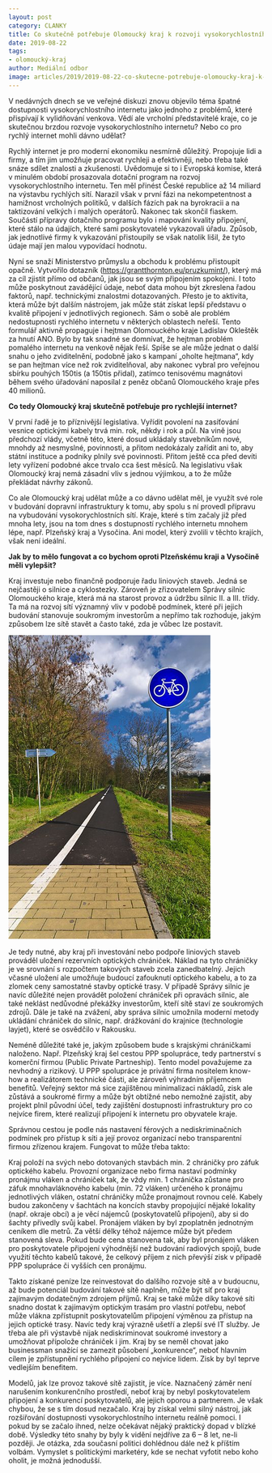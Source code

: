```yaml
---
layout: post
category: CLANKY
title: Co skutečně potřebuje Olomoucký kraj k rozvoji vysokorychlostního internetu
date: 2019-08-22
tags: 
- olomoucký-kraj
author: Mediální odbor
image: articles/2019/2019-08-22-co-skutecne-potrebuje-olomoucky-kraj-k-rozvoji-vysokorychlostniho-internetu.jpg  #751x422 pixelu
---
```

V nedávných dnech se ve veřejné diskuzi znovu objevilo téma špatné dostupnosti vysokorychlostního internetu jako jednoho z problémů, které přispívají k vylidňování venkova. Vědí ale vrcholní představitelé kraje, co je skutečnou brzdou rozvoje vysokorychlostního internetu? Nebo co pro rychlý internet mohli dávno udělat?

Rychlý internet je pro moderní ekonomiku nesmírně důležitý. Propojuje lidi a firmy, a tím jim umožňuje pracovat rychleji a efektivněji, nebo třeba také snáze sdílet znalosti a zkušenosti. Uvědomuje si to i Evropská komise, která v minulém období prosazovala dotační program na rozvoj vysokorychlostního internetu. Ten měl přinést České republice až 14 miliard na výstavbu rychlých sítí. Narazil však v první fázi na nekompetentnost a hamižnost vrcholných politiků, v dalších fázích pak na byrokracii a na taktizování velkých i malých operátorů. Nakonec tak skončil fiaskem. Součástí přípravy dotačního programu bylo i mapování kvality připojení, které stálo na údajích, které sami poskytovatelé vykazovali úřadu. Způsob, jak jednotlivé firmy k vykazování přistoupily se však natolik lišil, že tyto údaje mají jen malou vypovídací hodnotu.

Nyní se snaží Ministerstvo průmyslu a obchodu k problému přistoupit opačně. Vytvořilo dotazník (https://grantthornton.eu/pruzkumint/), který má za cíl zjistit přímo od občanů, jak jsou se svým připojením spokojeni. I toto může poskytnout zavádějící údaje, neboť data mohou být zkreslena řadou faktorů, např. technickými znalostmi dotazovaných. Přesto je to aktivita, která může být dalším nástrojem, jak může stát získat lepší představu o kvalitě připojení v jednotlivých regionech. Sám o sobě ale problém nedostupnosti rychlého internetu v některých oblastech neřeší. Tento formulář aktivně propaguje i hejtman Olomouckého kraje Ladislav Okleštěk za hnutí ANO. Bylo by tak snadné se domnívat, že hejtman problém pomalého internetu na venkově nějak řeší. Spíše se ale může jednat o další snahu o jeho zviditelnění, podobně jako s kampaní „oholte hejtmana“, kdy se pan hejtman více než rok zviditelňoval, aby nakonec vybral pro veřejnou sbírku pouhých 150tis (a 150tis přidal), zatímco tenisovému magnátovi během svého úřadování naposílal z peněz občanů Olomouckého kraje přes 40 milionů.

**Co tedy Olomoucký kraj skutečně potřebuje pro rychlejší internet?**

V první řadě je to příznivější legislativa. Vyřídit povolení na zasíťování vesnice optickými kabely trvá min. rok, někdy i rok a půl. Na vině jsou předchozí vlády, včetně této, které dosud ukládaly stavebníkům nové, mnohdy až nesmyslné, povinnosti, a přitom nedokázaly zařídit ani to, aby státní instituce a podniky plnily své povinnosti. Přitom ještě cca před devíti lety vyřízení podobné akce trvalo cca šest měsíců. Na legislativu však Olomoucký kraj nemá zásadní vliv s jednou výjimkou, a to že může překládat návrhy zákonů.

Co ale Olomoucký kraj udělat může a co dávno udělat měl, je využít své role v budování dopravní infrastruktury k tomu, aby spolu s ní provedl přípravu na vybudování vysokorychlostních sítí. Kraje, které s tím začaly již před mnoha lety, jsou na tom dnes s dostupností rychlého internetu mnohem lépe, např. Plzeňský kraj a Vysočina. Ani model, který zvolili v těchto krajích, však není ideální.

**Jak by to mělo fungovat a co bychom oproti Plzeňskému kraji a Vysočině měli vylepšit?**

Kraj investuje nebo finančně podporuje řadu liniových staveb. Jedná se nejčastěji o silnice a cyklostezky. Zároveň je zřizovatelem Správy silnic Olomouckého kraje, která má na starost provoz a údržbu silnic II. a III. třídy. Ta má na rozvoj sítí významný vliv v podobě podmínek, které při jejich budování stanovuje soukromým investorům a nepřímo tak rozhoduje, jakým způsobem lze sítě stavět a často také, zda je vůbec lze postavit.

![Cyklostezka na místě bývalé železniční trati Tištín okres Prostějov](/assets/img/miscellaneous/cyklostezka-na-miste-byvale-zeleznicni-trati-tistin-okres-prostejov.jpg)

Je tedy nutné, aby kraj při investování nebo podpoře liniových staveb prováděl uložení rezervních optických chrániček. Náklad na tyto chráničky je ve srovnání s rozpočtem takových staveb zcela zanedbatelný. Jejich včasné uložení ale umožňuje budoucí zafouknutí optického kabelu, a to za zlomek ceny samostatné stavby optické trasy. V případě Správy silnic je navíc důležité nejen provádět položení chrániček při opravách silnic, ale také neklást nedůvodné překážky investorům, kteří sítě staví ze soukromých zdrojů. Dále je také na zvážení, aby správa silnic umožnila moderní metody ukládání chrániček do silnic, např. drážkování do krajnice (technologie layjet), které se osvědčilo v Rakousku.

Neméně důležité také je, jakým způsobem bude s krajskými chráničkami naloženo. Např. Plzeňský kraj šel cestou PPP spolupráce, tedy partnerství s komerční firmou (Public Private Partneship). Tento model považujeme za nevhodný a rizikový. U PPP spolupráce je privátní firma nositelem know-how a realizátorem technické části, ale zároveň výhradním příjemcem benefitů. Veřejný sektor má sice zajištěnou minimalizaci nákladů, zisk ale zůstává a soukromé firmy a může být obtížné nebo nemožné zajistit, aby projekt plnil původní účel, tedy zajištění dostupnosti infrastruktury pro co nejvíce firem, které realizují připojení k internetu pro obyvatele kraje.

Správnou cestou je podle nás nastavení férových a nediskriminačních podmínek pro přístup k síti a její provoz organizací nebo transparentní firmou zřízenou krajem. Fungovat to může třeba takto:

Kraj položí na svých nebo dotovaných stavbách min. 2 chráničky pro záfuk optického kabelu. Provozní organizace nebo firma nastaví podmínky pronájmu vláken a chrániček tak, že vždy min. 1 chránička zůstane pro záfuk mnohavláknového kabelu (min. 72 vláken) určeného k pronájmu jednotlivých vláken, ostatní chráničky může pronajmout rovnou celé. Kabely budou zakončeny v šachtách na koncích stavby propojující nějaké lokality (např. okraje obcí) a je věcí nájemců (poskytovatelů připojení), aby si do šachty přivedly svůj kabel. Pronájem vláken by byl zpoplatněn jednotným ceníkem dle metrů. Za větší délky téhož nájemce může být předem stanovená sleva. Pokud bude cena stanovena tak, aby byl pronájem vláken pro poskytovatele připojení výhodnější než budování radiových spojů, bude využití těchto kabelů takové, že celkový příjem z nich převýší zisk v případě PPP spolupráce či vyšších cen pronájmu.

Takto získané peníze lze reinvestovat do dalšího rozvoje sítě a v budoucnu, až bude potenciál budování takové sítě naplněn, může být síť pro kraj zajímavým dodatečným zdrojem příjmů. Kraj se také může díky takové síti snadno dostat k zajímavým optickým trasám pro vlastní potřebu, neboť může vlákna zpřístupnit poskytovatelům připojení výměnou za přístup na jejich optické trasy. Navíc tedy kraj výrazně ušetří a zlepší své IT služby. Je třeba ale při výstavbě nijak nediskriminovat soukromé investory a umožňovat přípolože chrániček i jim. Kraj by se neměl chovat jako businessman snažící se zamezit působení „konkurence“, neboť hlavním cílem je zpřístupnění rychlého připojení co nejvíce lidem. Zisk by byl teprve vedlejším benefitem.

Modelů, jak lze provoz takové sítě zajistit, je více. Naznačený záměr není narušením konkurenčního prostředí, neboť kraj by nebyl poskytovatelem připojení a konkurencí poskytovatelů, ale jejich oporou a partnerem. Je však chybou, že se s tím dosud nezačalo. Kraj by získal velmi silný nástroj, jak rozšiřování dostupnosti vysokorychlostního internetu reálně pomoci. I pokud by se začalo ihned, nelze očekávat nějaký praktický dopad v blízké době. Výsledky této snahy by byly k vidění nejdříve za 6 – 8 let, ne-li později. Je otázka, zda současní politici dohlédnou dále než k příštím volbám. Vymyslet s politickými marketéry, kde se nechat vyfotit nebo koho oholit, je možná jednodušší.

